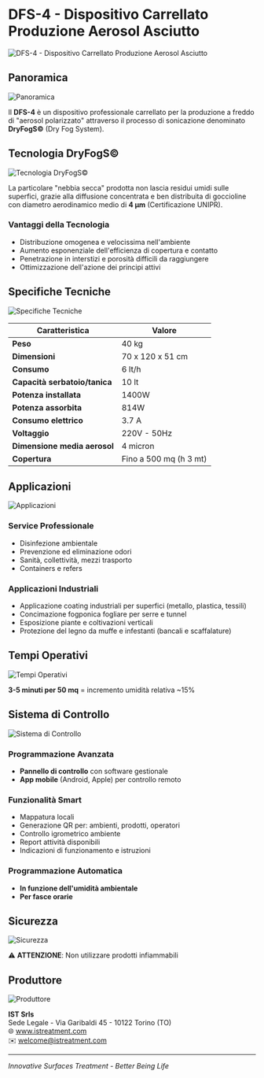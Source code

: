 # DFS-4 - Dispositivo Carrellato Produzione Aerosol Asciutto

![DFS-4 - Dispositivo Carrellato Produzione Aerosol Asciutto](/img/docs/dfs-4/page1_img1.jpeg)


## Panoramica

![Panoramica](/img/docs/dfs-4/page1_img2.jpeg)


Il **DFS-4** è un dispositivo professionale carrellato per la produzione a freddo di "aerosol polarizzato" attraverso il processo di sonicazione denominato **DryFogS©** (Dry Fog System).

## Tecnologia DryFogS©

![Tecnologia DryFogS©](/img/docs/dfs-4/page1_img3.jpeg)


La particolare "nebbia secca" prodotta non lascia residui umidi sulle superfici, grazie alla diffusione concentrata e ben distribuita di goccioline con diametro aerodinamico medio di **4 μm** (Certificazione UNIPR).

### Vantaggi della Tecnologia
- Distribuzione omogenea e velocissima nell'ambiente
- Aumento esponenziale dell'efficienza di copertura e contatto
- Penetrazione in interstizi e porosità difficili da raggiungere
- Ottimizzazione dell'azione dei principi attivi

## Specifiche Tecniche

![Specifiche Tecniche](/img/docs/dfs-4/page1_img4.jpeg)


| Caratteristica | Valore |
|---|---|
| **Peso** | 40 kg |
| **Dimensioni** | 70 x 120 x 51 cm |
| **Consumo** | 6 lt/h |
| **Capacità serbatoio/tanica** | 10 lt |
| **Potenza installata** | 1400W |
| **Potenza assorbita** | 814W |
| **Consumo elettrico** | 3.7 A |
| **Voltaggio** | 220V - 50Hz |
| **Dimensione media aerosol** | 4 micron |
| **Copertura** | Fino a 500 mq (h 3 mt) |

## Applicazioni

![Applicazioni](/img/docs/dfs-4/page1_img5.jpeg)


### Service Professionale
- Disinfezione ambientale
- Prevenzione ed eliminazione odori
- Sanità, collettività, mezzi trasporto
- Containers e refers

### Applicazioni Industriali
- Applicazione coating industriali per superfici (metallo, plastica, tessili)
- Concimazione fogponica fogliare per serre e tunnel
- Esposizione piante e coltivazioni verticali
- Protezione del legno da muffe e infestanti (bancali e scaffalature)

## Tempi Operativi

![Tempi Operativi](/img/docs/dfs-4/page2_img1.jpeg)


**3-5 minuti per 50 mq** = incremento umidità relativa ~15%

## Sistema di Controllo

![Sistema di Controllo](/img/docs/dfs-4/page2_img2.jpeg)


### Programmazione Avanzata
- **Pannello di controllo** con software gestionale
- **App mobile** (Android, Apple) per controllo remoto

### Funzionalità Smart
- Mappatura locali
- Generazione QR per: ambienti, prodotti, operatori
- Controllo igrometrico ambiente
- Report attività disponibili
- Indicazioni di funzionamento e istruzioni

### Programmazione Automatica
- **In funzione dell'umidità ambientale**
- **Per fasce orarie**

## Sicurezza

![Sicurezza](/img/docs/dfs-4/page2_img3.jpeg)


⚠️ **ATTENZIONE**: Non utilizzare prodotti infiammabili

## Produttore

![Produttore](/img/docs/dfs-4/page2_img4.jpeg)


**IST Srls**  
Sede Legale - Via Garibaldi 45 - 10122 Torino (TO)  
🌐 www.istreatment.com  
✉️ welcome@istreatment.com

---

*Innovative Surfaces Treatment - Better Being Life*
